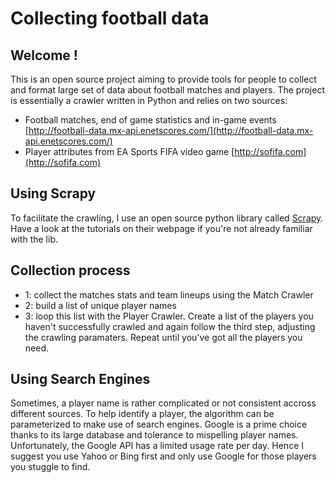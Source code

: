 # Collecting football data
## Welcome !
This is an open source project aiming to provide tools for people to collect and format large set of data about football matches and players. The project is essentially a crawler written in Python and relies on two sources:

- Football matches, end of game statistics and in-game events [http://football-data.mx-api.enetscores.com/](http://football-data.mx-api.enetscores.com/) 
- Player attributes from EA Sports FIFA video game [http://sofifa.com](http://sofifa.com) 

## Using Scrapy

To facilitate the crawling, I use an open source python library called [Scrapy](http://scrapy.org). 
Have a look at the tutorials on their webpage if you're not already familiar with the lib.

## Collection process

- 1: collect the matches stats and team lineups using the Match Crawler
- 2: build a list of unique player names
- 3: loop this list with the Player Crawler. Create a list of the players you haven't successfully crawled and again follow the third step, adjusting the crawling paramaters. Repeat until you've got all the players you need.

## Using Search Engines
Sometimes, a player name is rather complicated or not consistent accross different sources. To help identify a player, the algorithm can be parameterized to make use of search engines. Google is a prime choice thanks to its large database and tolerance to mispelling player names. Unfortunately, the Google API has a limited usage rate per day. Hence I suggest you use Yahoo or Bing first and only use Google for those players you stuggle to find.
